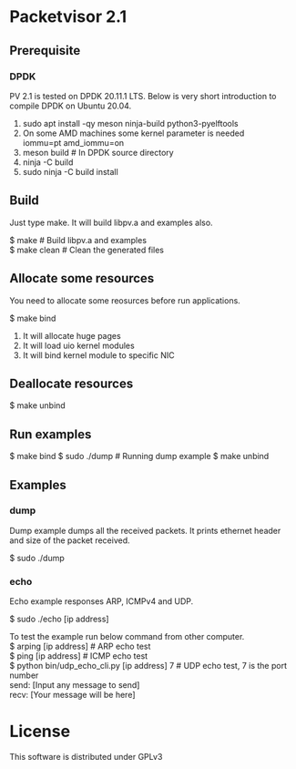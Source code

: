 # Packetvisor 2.1

## Prerequisite

### DPDK
PV 2.1 is tested on DPDK 20.11.1 LTS. Below is very short introduction to compile DPDK on Ubuntu 20.04.

 1. sudo apt install -qy meson ninja-build python3-pyelftools
 2. On some AMD machines some kernel parameter is needed \
    iommu=pt amd_iommu=on
 3. meson build # In DPDK source directory
 4. ninja -C build
 5. sudo ninja -C build install

## Build
Just type make. It will build libpv.a and examples also.

$ make # Build libpv.a and examples \
$ make clean # Clean the generated files

## Allocate some resources
You need to allocate some reosurces before run applications.

$ make bind

 1. It will allocate huge pages
 2. It will load uio kernel modules
 3. It will bind kernel module to specific NIC

## Deallocate resources
$ make unbind

## Run examples
$ make bind
$ sudo ./dump # Running dump example
$ make unbind

## Examples
### dump
Dump example dumps all the received packets. It prints ethernet header and size of the packet received.

$ sudo ./dump

### echo
Echo example responses ARP, ICMPv4 and UDP.

$ sudo ./echo [ip address]

To test the example run below command from other computer. \
$ arping [ip address] # ARP echo test \
$ ping [ip address] # ICMP echo test \
$ python bin/udp\_echo\_cli.py [ip address] 7 # UDP echo test, 7 is the port number \
  send: [Input any message to send] \
  recv: [Your message will be here]

# License
This software is distributed under GPLv3
